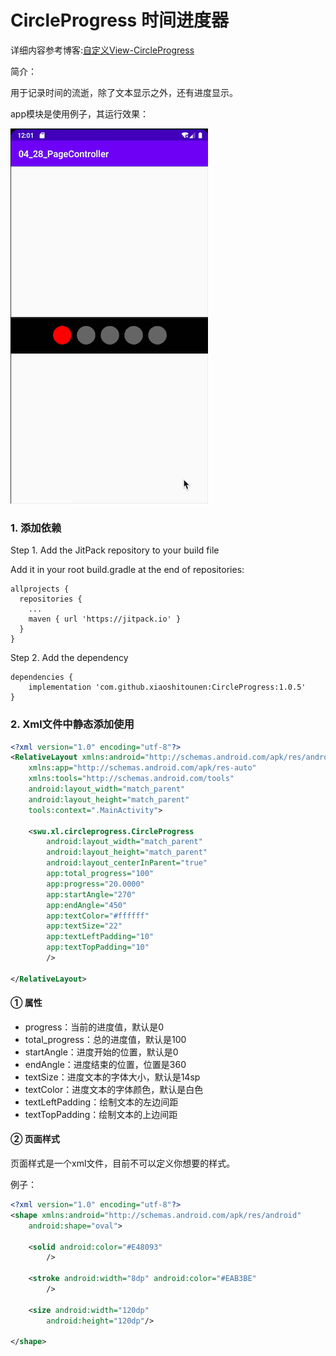 # CircleProgress 时间进度器

详细内容参考博客:[自定义View-CircleProgress](https://fanandjiu.com/%E8%87%AA%E5%AE%9A%E4%B9%89View-CircleProgress/)

简介：

用于记录时间的流逝，除了文本显示之外，还有进度显示。

app模块是使用例子，其运行效果：

![](https://github.com/xiaoshitounen/PageController/blob/master/self_view_page_controller.gif)


### 1. 添加依赖

Step 1. Add the JitPack repository to your build file

Add it in your root build.gradle at the end of repositories:
~~~
allprojects {
  repositories {
    ...
    maven { url 'https://jitpack.io' }
  }
}
~~~

Step 2. Add the dependency
~~~
dependencies {
    implementation 'com.github.xiaoshitounen:CircleProgress:1.0.5'
}
~~~

### 2. Xml文件中静态添加使用

~~~xml
<?xml version="1.0" encoding="utf-8"?>
<RelativeLayout xmlns:android="http://schemas.android.com/apk/res/android"
    xmlns:app="http://schemas.android.com/apk/res-auto"
    xmlns:tools="http://schemas.android.com/tools"
    android:layout_width="match_parent"
    android:layout_height="match_parent"
    tools:context=".MainActivity">

    <swu.xl.circleprogress.CircleProgress
        android:layout_width="match_parent"
        android:layout_height="match_parent"
        android:layout_centerInParent="true"
        app:total_progress="100"
        app:progress="20.0000"
        app:startAngle="270"
        app:endAngle="450"
        app:textColor="#ffffff"
        app:textSize="22"
        app:textLeftPadding="10"
        app:textTopPadding="10"
        />

</RelativeLayout>
~~~

#### ① 属性

- progress：当前的进度值，默认是0
- total_progress：总的进度值，默认是100
- startAngle：进度开始的位置，默认是0
- endAngle：进度结束的位置，位置是360
- textSize：进度文本的字体大小，默认是14sp
- textColor：进度文本的字体颜色，默认是白色
- textLeftPadding：绘制文本的左边间距
- textTopPadding：绘制文本的上边间距

#### ② 页面样式

页面样式是一个xml文件，目前不可以定义你想要的样式。

例子：
~~~xml
<?xml version="1.0" encoding="utf-8"?>
<shape xmlns:android="http://schemas.android.com/apk/res/android"
    android:shape="oval">

    <solid android:color="#E48093"
        />

    <stroke android:width="8dp" android:color="#EAB3BE"
        />

    <size android:width="120dp"
        android:height="120dp"/>

</shape>
~~~
